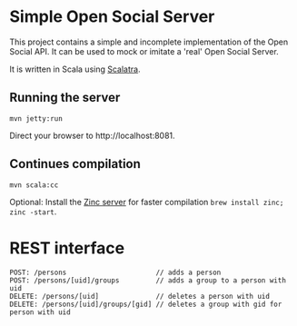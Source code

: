 # Simple Open Social Server
This project contains a simple and incomplete implementation of the Open Social API. It can be used to mock or imitate a 'real' Open Social Server.

It is written in Scala using [Scalatra][scalatra].

## Running the server

    mvn jetty:run

Direct your browser to http://localhost:8081.

## Continues compilation

    mvn scala:cc

Optional: Install the [Zinc server][zinc] for faster compilation `brew install zinc; zinc -start`.

# REST interface

    POST: /persons                      // adds a person
    POST: /persons/[uid]/groups         // adds a group to a person with uid
    DELETE: /persons/[uid]              // deletes a person with uid
    DELETE: /persons/[uid]/groups/[gid] // deletes a group with gid for person with uid

[scalatra]: http://www.scalatra.org/
[zinc]: https://github.com/typesafehub/zinc
